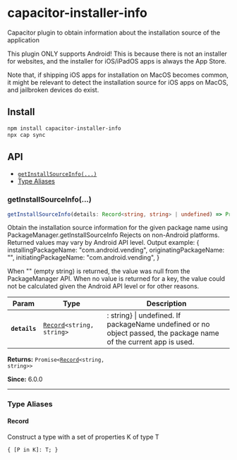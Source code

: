 # capacitor-installer-info

Capacitor plugin to obtain information about the installation source of the application

This plugin ONLY supports Android! 
This is because there is not an installer for websites, and the installer for iOS/iPadOS apps is always the App Store. 

Note that, if shipping iOS apps for installation on MacOS becomes common, it might be relevant to detect the installation source for iOS apps on MacOS, and jailbroken devices do exist. 

## Install

```bash
npm install capacitor-installer-info
npx cap sync
```

## API

<docgen-index>

* [`getInstallSourceInfo(...)`](#getinstallsourceinfo)
* [Type Aliases](#type-aliases)

</docgen-index>

<docgen-api>
<!--Update the source file JSDoc comments and rerun docgen to update the docs below-->

### getInstallSourceInfo(...)

```typescript
getInstallSourceInfo(details: Record<string, string> | undefined) => Promise<Record<string, string>>
```

Obtain the installation source information for the given package name using PackageManager.getInstallSourceInfo
Rejects on non-Android platforms. Returned values may vary by Android API level.
Output example:
{
  installingPackageName: "com.android.vending",
  originatingPackageName: "",
  initiatingPackageName: "com.android.vending",
}

When "" (empty string) is returned, the value was null from the PackageManager API.
When no value is returned for a key, the value could not be calculated given the Android API level or for other reasons.

| Param         | Type                                                            | Description                                                                                                        |
| ------------- | --------------------------------------------------------------- | ------------------------------------------------------------------------------------------------------------------ |
| **`details`** | <code><a href="#record">Record</a>&lt;string, string&gt;</code> | : string} \| undefined. If packageName undefined or no object passed, the package name of the current app is used. |

**Returns:** <code>Promise&lt;<a href="#record">Record</a>&lt;string, string&gt;&gt;</code>

**Since:** 6.0.0

--------------------


### Type Aliases


#### Record

Construct a type with a set of properties K of type T

<code>{ [P in K]: T; }</code>

</docgen-api>
